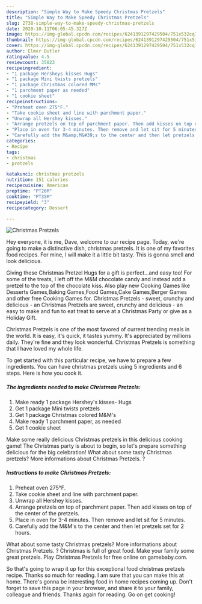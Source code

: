```yaml
---
description: "Simple Way to Make Speedy Christmas Pretzels"
title: "Simple Way to Make Speedy Christmas Pretzels"
slug: 2738-simple-way-to-make-speedy-christmas-pretzels
date: 2020-10-11T06:05:45.327Z
image: https://img-global.cpcdn.com/recipes/6241391297429504/751x532cq70/christmas-pretzels-recipe-main-photo.jpg
thumbnail: https://img-global.cpcdn.com/recipes/6241391297429504/751x532cq70/christmas-pretzels-recipe-main-photo.jpg
cover: https://img-global.cpcdn.com/recipes/6241391297429504/751x532cq70/christmas-pretzels-recipe-main-photo.jpg
author: Elmer Butler
ratingvalue: 4.5
reviewcount: 35023
recipeingredient:
- "1 package Hersheys kisses Hugs"
- "1 package Mini twists pretzels"
- "1 package Christmas colored MMs"
- "1 parchment paper as needed"
- "1 cookie sheet"
recipeinstructions:
- "Preheat oven 275°F."
- "Take cookie sheet and line with parchment paper."
- "Unwrap all Hershey kisses."
- "Arrange pretzels on top of parchment paper. Then add kisses on top of the center of the pretzels."
- "Place in oven for 3-4 minutes. Then remove and let sit for 5 minutes."
- "Carefully add the M&amp;M&#39;s to the center and then let pretzels set for 2 hours."
categories:
- Recipe
tags:
- christmas
- pretzels

katakunci: christmas pretzels 
nutrition: 151 calories
recipecuisine: American
preptime: "PT26M"
cooktime: "PT35M"
recipeyield: "3"
recipecategory: Dessert

---
```



![Christmas Pretzels](https://img-global.cpcdn.com/recipes/6241391297429504/751x532cq70/christmas-pretzels-recipe-main-photo.jpg)

Hey everyone, it is me, Dave, welcome to our recipe page. Today, we're going to make a distinctive dish, christmas pretzels. It is one of my favorites food recipes. For mine, I will make it a little bit tasty. This is gonna smell and look delicious.

Giving these Christmas Pretzel Hugs for a gift is perfect…and easy too! For some of the treats, I left off the M&amp;M chocolate candy and instead add a pretzel to the top of the chocolate kiss. Also play new Cooking Games like Desserts Games,Baking Games,Food Games,Cake Games,Berger Games and other free Cooking Games for. Christmas Pretzels - sweet, crunchy and delicious - an Christmas Pretzels are sweet, crunchy and delicious - an easy to make and fun to eat treat to serve at a Christmas Party or give as a Holiday Gift.

Christmas Pretzels is one of the most favored of current trending meals in the world. It is easy, it's quick, it tastes yummy. It's appreciated by millions daily. They're fine and they look wonderful. Christmas Pretzels is something that I have loved my whole life.


To get started with this particular recipe, we have to prepare a few ingredients. You can have christmas pretzels using 5 ingredients and 6 steps. Here is how you cook it.

<!--inarticleads1-->

##### The ingredients needed to make Christmas Pretzels:

1. Make ready 1 package Hershey&#39;s kisses- Hugs
1. Get 1 package Mini twists pretzels
1. Get 1 package Christmas colored M&amp;M&#39;s
1. Make ready 1 parchment paper, as needed
1. Get 1 cookie sheet


Make some really delicious Christmas pretzels in this delicious cooking game! The Christmas party is about to begin, so let&#39;s prepare something delicious for the big celebration! What about some tasty Christmas pretzels? More informations about Christmas Pretzels. ? 

<!--inarticleads2-->

##### Instructions to make Christmas Pretzels:

1. Preheat oven 275°F.
1. Take cookie sheet and line with parchment paper.
1. Unwrap all Hershey kisses.
1. Arrange pretzels on top of parchment paper. Then add kisses on top of the center of the pretzels.
1. Place in oven for 3-4 minutes. Then remove and let sit for 5 minutes.
1. Carefully add the M&amp;M&#39;s to the center and then let pretzels set for 2 hours.


What about some tasty Christmas pretzels? More informations about Christmas Pretzels. ? Christmas is full of great food. Make your family some great pretzels. Play Christmas Pretzels for free online on gamebaby.com. 

So that's going to wrap it up for this exceptional food christmas pretzels recipe. Thanks so much for reading. I am sure that you can make this at home. There's gonna be interesting food in home recipes coming up. Don't forget to save this page in your browser, and share it to your family, colleague and friends. Thanks again for reading. Go on get cooking!
